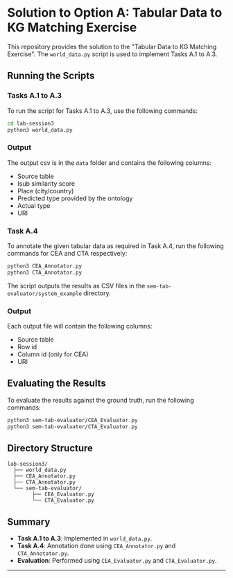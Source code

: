 
# Solution to Option A: Tabular Data to KG Matching Exercise

This repository provides the solution to the "Tabular Data to KG Matching Exercise". The `world_data.py` script is used to implement Tasks A.1 to A.3. 

## Running the Scripts

### Tasks A.1 to A.3

To run the script for Tasks A.1 to A.3, use the following commands:

```bash
cd lab-session3
python3 world_data.py
```

### Output

The output csv is in the `data` folder and contains the following columns:
- Source table
- Isub similarity score
- Place (city/country)
- Predicted type provided by the ontology 
- Actual type
- URI

### Task A.4

To annotate the given tabular data as required in Task A.4, run the following commands for CEA and CTA respectively:

```bash
python3 CEA_Annotator.py
python3 CTA_Annotator.py
```

The script outputs the results as CSV files in the `sem-tab-evaluator/system_example` directory.

### Output

Each output file will contain the following columns:
- Source table
- Row id
- Column id (only for CEA)
- URI

## Evaluating the Results

To evaluate the results against the ground truth, run the following commands:

```bash
python3 sem-tab-evaluator/CEA_Evaluator.py
python3 sem-tab-evaluator/CTA_Evaluator.py

```

## Directory Structure

```
lab-session3/
  ├── world_data.py
  ├── CEA_Annotator.py
  ├── CTA_Annotator.py
  └── sem-tab-evaluator/
        ├── CEA_Evaluator.py
        └── CTA_Evaluator.py
```

## Summary

- **Task A.1 to A.3**: Implemented in `world_data.py`.
- **Task A.4**: Annotation done using `CEA_Annotator.py` and `CTA_Annotator.py`.
- **Evaluation**: Performed using `CEA_Evaluator.py` and `CTA_Evaluator.py`.

---

